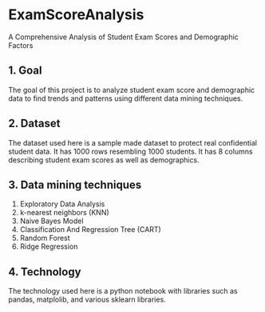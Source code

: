 # ExamScoreAnalysis
A Comprehensive Analysis of Student Exam Scores and Demographic Factors

## 1. Goal
The goal of this project is to analyze student exam score and demographic data to find trends and patterns using different data mining techniques.

## 2. Dataset
The dataset used here is a sample made dataset to protect real confidential student data. It has 1000 rows resembling 1000 students. It has 8 columns describing student exam scores as well as demographics.

## 3. Data mining techniques 
1. Exploratory Data Analysis
2. k-nearest neighbors (KNN)
3. Naive Bayes Model
4. Classification And Regression Tree (CART)
5. Random Forest
6. Ridge Regression

## 4. Technology 
The technology used here is a python notebook with libraries such as pandas, matplolib, and various sklearn libraries.
